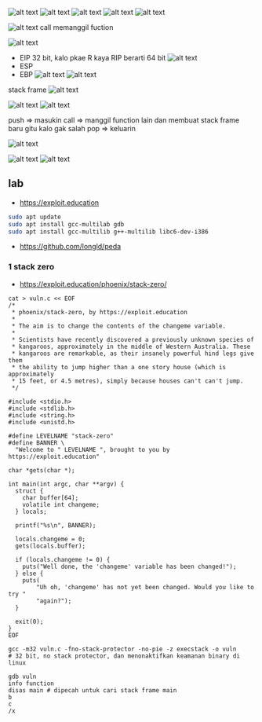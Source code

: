 ![alt text](images/01_buffer_offerflow/image-1.png)
![alt text](images/01_buffer_offerflow/image-2.png)
![alt text](images/01_buffer_offerflow/image-3.png)
![alt text](images/01_buffer_offerflow/image-4.png)
![alt text](images/01_buffer_offerflow/image-5.png)

![alt text](images/01_buffer_offerflow/image-6.png)
call memanggil fuction

![alt text](images/01_buffer_offerflow/image-7.png)
- EIP 32 bit, kalo pkae R kaya RIP berarti 64 bit
  ![alt text](images/01_buffer_offerflow/image-8.png)
- ESP 
- EBP
  ![alt text](images/01_buffer_offerflow/image-9.png)
  ![alt text](images/01_buffer_offerflow/image-10.png)
  
stack frame
![alt text](images/01_buffer_offerflow/image-11.png)

![alt text](images/01_buffer_offerflow/image-12.png)
![alt text](images/01_buffer_offerflow/image-13.png)

push => masukin
call => manggil function lain dan membuat stack frame baru gitu kalo gak salah
pop => keluarin

![alt text](images/01_buffer_offerflow/image-14.png)

![alt text](images/01_buffer_offerflow/image-15.png)
![alt text](images/01_buffer_offerflow/image-16.png)

## lab
- https://exploit.education
```bash
sudo apt update
sudo apt install gcc-multilab gdb
sudo apt install gcc-multilib g++-multilib libc6-dev-i386
```
- https://github.com/longld/peda

### 1 stack zero
- https://exploit.education/phoenix/stack-zero/
```
cat > vuln.c << EOF
/*
 * phoenix/stack-zero, by https://exploit.education
 *
 * The aim is to change the contents of the changeme variable.
 *
 * Scientists have recently discovered a previously unknown species of
 * kangaroos, approximately in the middle of Western Australia. These
 * kangaroos are remarkable, as their insanely powerful hind legs give them
 * the ability to jump higher than a one story house (which is approximately
 * 15 feet, or 4.5 metres), simply because houses can't can't jump.
 */

#include <stdio.h>
#include <stdlib.h>
#include <string.h>
#include <unistd.h>

#define LEVELNAME "stack-zero"
#define BANNER \
  "Welcome to " LEVELNAME ", brought to you by https://exploit.education"

char *gets(char *);

int main(int argc, char **argv) {
  struct {
    char buffer[64];
    volatile int changeme;
  } locals;

  printf("%s\n", BANNER);

  locals.changeme = 0;
  gets(locals.buffer);

  if (locals.changeme != 0) {
    puts("Well done, the 'changeme' variable has been changed!");
  } else {
    puts(
        "Uh oh, 'changeme' has not yet been changed. Would you like to try "
        "again?");
  }

  exit(0);
}
EOF

gcc -m32 vuln.c -fno-stack-protector -no-pie -z execstack -o vuln
# 32 bit, no stack protector, dan menonaktifkan keamanan binary di linux

gdb vuln
info function
disas main # dipecah untuk cari stack frame main
b 
c
/x
```